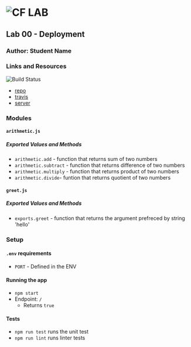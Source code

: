 ![CF](http://i.imgur.com/7v5ASc8.png) LAB
=================================================

## Lab 00 - Deployment

### Author: Student Name

### Links and Resources

![Build Status]()
* [repo](https://)
* [travis](https://) 
* [server](https://)

### Modules
#### `arithmetic.js`
##### Exported Values and Methods
* `arithmetic.add` - function that returns sum of two numbers
* `arithmetic.subtract` - function that returns difference of two numbers
* `arithmetic.multiply` - function that returns product of two numbers
* `arithmetic.divide`- funtion that returns quotient of two numbers

#### `greet.js`
##### Exported Values and Methods
* `exports.greet` - function that returns the argument prefreced by string 'hello'

### Setup
#### `.env` requirements
* `PORT` - Defined in the ENV


#### Running the app
* `npm start`
* Endpoint: `/`
  * Returns `true`

#### Tests
* `npm run test` runs the unit test
* `npm run lint` runs linter tests
